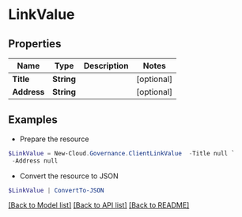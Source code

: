 # LinkValue
## Properties

Name | Type | Description | Notes
------------ | ------------- | ------------- | -------------
**Title** | **String** |  | [optional] 
**Address** | **String** |  | [optional] 

## Examples

- Prepare the resource
```powershell
$LinkValue = New-Cloud.Governance.ClientLinkValue  -Title null `
 -Address null
```

- Convert the resource to JSON
```powershell
$LinkValue | ConvertTo-JSON
```

[[Back to Model list]](../README.md#documentation-for-models) [[Back to API list]](../README.md#documentation-for-api-endpoints) [[Back to README]](../README.md)

